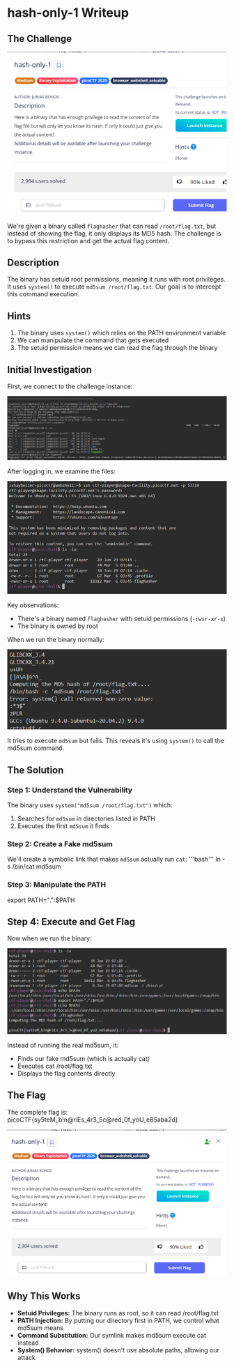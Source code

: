 # hash-only-1 Writeup

## The Challenge
![Challenge Description](images/should_see_this.png)

We're given a binary called `flaghasher` that can read `/root/flag.txt`, but instead of showing the flag, it only displays its MD5 hash. The challenge is to bypass this restriction and get the actual flag content.

## Description
The binary has setuid root permissions, meaning it runs with root privileges. It uses `system()` to execute `md5sum /root/flag.txt`. Our goal is to intercept this command execution.

## Hints
1. The binary uses `system()` which relies on the PATH environment variable
2. We can manipulate the command that gets executed
3. The setuid permission means we can read the flag through the binary

## Initial Investigation
First, we connect to the challenge instance:

![SSH Connection](images/step1_press_launch_instance_andpress_webshell_of_picoctf.png)

After logging in, we examine the files:

![Directory Listing](images/step3.png)

Key observations:
- There's a binary named `flaghasher` with setuid permissions (`-rwsr-xr-x`)
- The binary is owned by root

When we run the binary normally:

![First Run](images/step2.png)

It tries to execute `md5sum` but fails. This reveals it's using `system()` to call the md5sum command.

## The Solution
### Step 1: Understand the Vulnerability
The binary uses `system("md5sum /root/flag.txt")` which:
1. Searches for `md5sum` in directories listed in PATH
2. Executes the first `md5sum` it finds

### Step 2: Create a Fake md5sum
We'll create a symbolic link that makes `md5sum` actually run `cat`:
'''bash'''
ln -s /bin/cat md5sum

### Step 3: Manipulate the PATH

export PATH=".":$PATH

## Step 4: Execute and Get Flag

Now when we run the binary:

![Step 4 Got the Flag](images/step4_got_the_flag.png)

Instead of running the real md5sum, it:

- Finds our fake md5sum (which is actually cat)
- Executes cat /root/flag.txt
- Displays the flag contents directly

## The Flag

The complete flag is:  
picoCTF{sy5teM_b!n@riEs_4r3_5c@red_0f_yoU_e85aba2d}

![Inserting Flag and Finished](images/inserting_flag_and_finished.png)

## Why This Works

- **Setuid Privileges:** The binary runs as root, so it can read /root/flag.txt
- **PATH Injection:** By putting our directory first in PATH, we control what md5sum means
- **Command Substitution:** Our symlink makes md5sum execute cat instead
- **System() Behavior:** system() doesn't use absolute paths, allowing our attack


